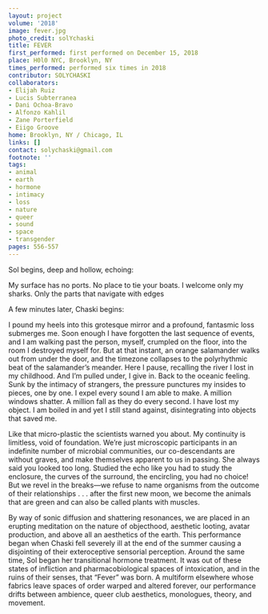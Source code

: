 ```yaml
---
layout: project
volume: '2018'
image: fever.jpg
photo_credit: solYchaski
title: FEVER
first_performed: first performed on December 15, 2018
place: H0l0 NYC, Brooklyn, NY
times_performed: performed six times in 2018
contributor: SOLYCHASKI
collaborators:
- Elijah Ruiz
- Lucis Subterranea
- Dani Ochoa-Bravo
- Alfonzo Kahlil
- Zane Porterfield
- Eiigo Groove
home: Brooklyn, NY / Chicago, IL
links: []
contact: solychaski@gmail.com
footnote: ''
tags:
- animal
- earth
- hormone
- intimacy
- loss
- nature
- queer
- sound
- space
- transgender
pages: 556-557
---
```


Sol begins, deep and hollow, echoing:

My surface has no ports. No place to tie your boats. I welcome only my sharks. Only the parts that navigate with edges

A few minutes later, Chaski begins:

I pound my heels into this grotesque mirror and a profound, fantasmic loss submerges me. Soon enough I have forgotten the last sequence of events, and I am walking past the person, myself, crumpled on the floor, into the room I destroyed myself for. But at that instant, an orange salamander walks out from under the door, and the timezone collapses to the polyrhythmic beat of the salamander’s meander. Here I pause, recalling the river I lost in my childhood. And I’m pulled under, I give in. Back to the oceanic feeling. Sunk by the intimacy of strangers, the pressure punctures my insides to pieces, one by one. I expel every sound I am able to make. A million windows shatter. A million fall as they do every second. I have lost my object. I am boiled in and yet I still stand against, disintegrating into objects that saved me.

Like that micro-plastic the scientists warned you about. My continuity is limitless, void of foundation. We’re just microscopic participants in an indefinite number of microbial communities, our co-descendants are without graves, and make themselves apparent to us in passing. She always said you looked too long. Studied the echo like you had to study the enclosure, the curves of the surround, the encircling, you had no choice! But we revel in the breaks—we refuse to name organisms from the outcome of their relationships . . . after the first new moon, we become the animals that are green and can also be called plants with muscles.

By way of sonic diffusion and shattering resonances, we are placed in an erupting meditation on the nature of objecthood, aesthetic looting, avatar production, and above all an aesthetics of the earth. This performance began when Chaski fell severely ill at the end of the summer causing a disjointing of their exteroceptive sensorial perception. Around the same time, Sol began her transitional hormone treatment. It was out of these states of infliction and pharmacobiological spaces of intoxication, and in the ruins of their senses, that “Fever” was born. A multiform elsewhere whose fabrics leave spaces of order warped and altered forever, our performance drifts between ambience, queer club aesthetics, monologues, theory, and movement.
